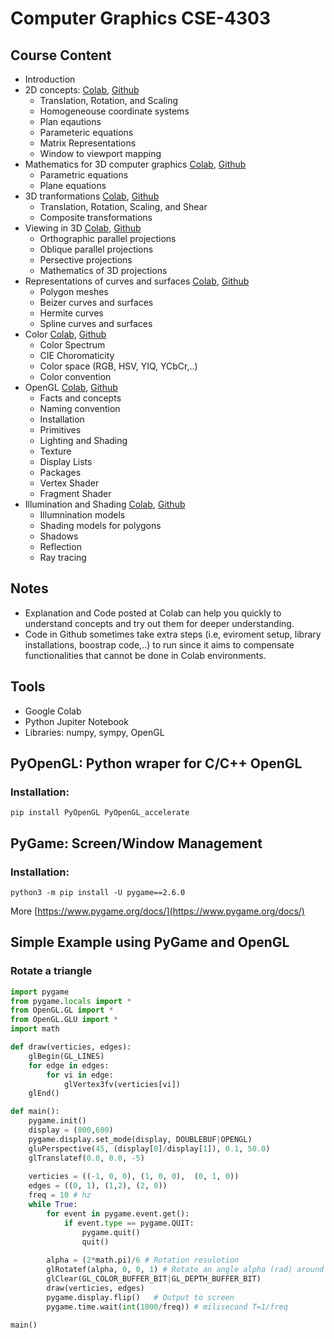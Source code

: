 # Computer Graphics CSE-4303
## Course Content
- Introduction 
- 2D concepts: [Colab](), [Github]()
    - Translation, Rotation, and Scaling
    - Homogeneouse coordinate systems
    - Plan eqautions
    - Parameteric equations
    - Matrix Representations
    - Window to viewport mapping
- Mathematics for 3D computer graphics [Colab](), [Github]()
    - Parametric equations
    - Plane equations
- 3D tranformations  [Colab](), [Github]()
    - Translation, Rotation, Scaling, and Shear
    - Composite transformations
- Viewing in 3D [Colab](), [Github]()
    - Orthographic parallel projections
    - Oblique parallel projections
    - Persective projections
    - Mathematics of 3D projections
- Representations of curves and surfaces [Colab](), [Github](./lectures/Represenation_of_Curves_and_Surfaces.ipynb)
    - Polygon meshes
    - Beizer curves and surfaces
    - Hermite curves
    - Spline curves and surfaces
- Color [Colab](), [Github]()
    - Color Spectrum
    - CIE Choromaticity
    - Color space (RGB, HSV, YIQ, YCbCr,..)
    - Color convention
- OpenGL [Colab](), [Github]()
    - Facts and concepts
    - Naming convention
    - Installation
    - Primitives
    - Lighting and Shading
    - Texture
    - Display Lists
    - Packages
    - Vertex Shader
    - Fragment Shader
- Illumination and Shading [Colab](), [Github]()
    - Illumnination models
    - Shading models for polygons
    - Shadows
    - Reflection
    - Ray tracing

## Notes
- Explanation and Code posted at Colab can help you quickly to understand concepts and try out them for deeper understanding.
- Code in Github sometimes take extra steps (i.e, eviroment setup, library installations, boostrap code,..) to run since it aims to compensate functionalities that cannot be done in Colab environments. 

## Tools
- Google Colab
- Python Jupiter Notebook
- Libraries: numpy, sympy, OpenGL

## PyOpenGL: Python wraper for C/C++ OpenGL
### Installation:
```
pip install PyOpenGL PyOpenGL_accelerate
```

## PyGame: Screen/Window Management
### Installation:
```
python3 -m pip install -U pygame==2.6.0
```
More [https://www.pygame.org/docs/](https://www.pygame.org/docs/)

## Simple Example using PyGame and OpenGL
### Rotate a triangle
``` python
import pygame
from pygame.locals import *
from OpenGL.GL import *
from OpenGL.GLU import *
import math

def draw(verticies, edges):
    glBegin(GL_LINES)
    for edge in edges:
        for vi in edge:
            glVertex3fv(verticies[vi])
    glEnd()

def main():
    pygame.init()
    display = (800,600)
    pygame.display.set_mode(display, DOUBLEBUF|OPENGL)
    gluPerspective(45, (display[0]/display[1]), 0.1, 50.0)
    glTranslatef(0.0, 0.0, -5)
    
    verticies = ((-1, 0, 0), (1, 0, 0),  (0, 1, 0))
    edges = ((0, 1), (1,2), (2, 0))
    freq = 10 # hz
    while True:
        for event in pygame.event.get():
            if event.type == pygame.QUIT:
                pygame.quit()
                quit()
                
        alpha = (2*math.pi)/6 # Rotation resulotion
        glRotatef(alpha, 0, 0, 1) # Rotate an angle alpha (rad) around vector(0, 0, 1) 
        glClear(GL_COLOR_BUFFER_BIT|GL_DEPTH_BUFFER_BIT)
        draw(verticies, edges)
        pygame.display.flip()   # Output to screen
        pygame.time.wait(int(1000/freq)) # milisecond T=1/freq

main()
```
